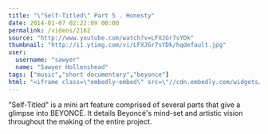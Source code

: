 ```yaml
---
title: "\"Self-Titled\" Part 5 . Honesty"
date: 2014-01-07 02:22:09 00:00
permalink: /videos/2162
source: "http://www.youtube.com/watch?v=LFXJGr7sYDk"
thumbnail: "http://i1.ytimg.com/vi/LFXJGr7sYDk/hqdefault.jpg"
user:
  username: "sawyer"
  name: "Sawyer Hollenshead"
tags: ["music","short documentary","beyonce"]
html: "<iframe class=\"embedly-embed\" src=\"//cdn.embedly.com/widgets/media.html?src=http%3A%2F%2Fwww.youtube.com%2Fembed%2FLFXJGr7sYDk%3Fwmode%3Dtransparent%26feature%3Doembed&url=http%3A%2F%2Fwww.youtube.com%2Fwatch%3Fv%3DLFXJGr7sYDk&image=http%3A%2F%2Fi1.ytimg.com%2Fvi%2FLFXJGr7sYDk%2Fhqdefault.jpg&key=950020ba825211e1a0764040d3dc5c07&type=text%2Fhtml&schema=youtube\" width=\"854\" height=\"480\" scrolling=\"no\" frameborder=\"0\" allowfullscreen></iframe>"
---
```


"Self-Titled" is a mini art feature comprised of several parts that give a glimpse into BEYONCÉ. It details Beyoncé's mind-set and artistic vision throughout the making of the entire project.